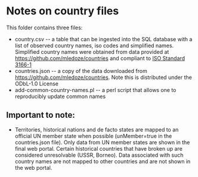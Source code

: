 # Notes on country files
This folder contains three files:
* country.csv -- a table that can be ingested into the SQL database with a list of observed country names, iso codes and simplified names. Simplified country names were obtained from data provided at https://github.com/mledoze/countries and compliant to [ISO Standard 3166-1](https://en.wikipedia.org/wiki/ISO_3166-1)
* countries.json -- a copy of the data downloaded from https://github.com/mledoze/countries. Note this is distributed under the ODbL-1.0 License
* add-common-country-names.pl -- a perl script that allows one to reproducibly update common names

## Important to note:

* Territories, historical nations and de facto states are mapped to an official UN member state when possible (unMember=true in the countries.json file). Only data from UN member states are shown in the final web portal. Certain historical countries that have broken up are considered unresolvable (USSR, Borneo). Data associated with such country names are not mapped to other countries and are not shown in the web portal.
